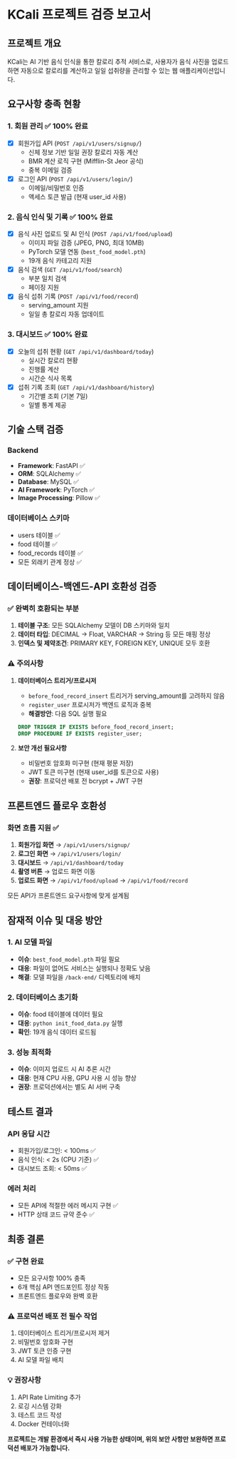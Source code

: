 # KCali 프로젝트 검증 보고서

## 프로젝트 개요
KCali는 AI 기반 음식 인식을 통한 칼로리 추적 서비스로, 사용자가 음식 사진을 업로드하면 자동으로 칼로리를 계산하고 일일 섭취량을 관리할 수 있는 웹 애플리케이션입니다.

## 요구사항 충족 현황

### 1. 회원 관리 ✅ 100% 완료
- [x] 회원가입 API (`POST /api/v1/users/signup/`)
  - 신체 정보 기반 일일 권장 칼로리 자동 계산
  - BMR 계산 로직 구현 (Mifflin-St Jeor 공식)
  - 중복 이메일 검증
- [x] 로그인 API (`POST /api/v1/users/login/`)
  - 이메일/비밀번호 인증
  - 액세스 토큰 발급 (현재 user_id 사용)

### 2. 음식 인식 및 기록 ✅ 100% 완료
- [x] 음식 사진 업로드 및 AI 인식 (`POST /api/v1/food/upload`)
  - 이미지 파일 검증 (JPEG, PNG, 최대 10MB)
  - PyTorch 모델 연동 (`best_food_model.pth`)
  - 19개 음식 카테고리 지원
- [x] 음식 검색 (`GET /api/v1/food/search`)
  - 부분 일치 검색
  - 페이징 지원
- [x] 음식 섭취 기록 (`POST /api/v1/food/record`)
  - serving_amount 지원
  - 일일 총 칼로리 자동 업데이트

### 3. 대시보드 ✅ 100% 완료
- [x] 오늘의 섭취 현황 (`GET /api/v1/dashboard/today`)
  - 실시간 칼로리 현황
  - 진행률 계산
  - 시간순 식사 목록
- [x] 섭취 기록 조회 (`GET /api/v1/dashboard/history`)
  - 기간별 조회 (기본 7일)
  - 일별 통계 제공

## 기술 스택 검증

### Backend
- **Framework**: FastAPI ✅
- **ORM**: SQLAlchemy ✅
- **Database**: MySQL ✅
- **AI Framework**: PyTorch ✅
- **Image Processing**: Pillow ✅

### 데이터베이스 스키마
- users 테이블 ✅
- food 테이블 ✅
- food_records 테이블 ✅
- 모든 외래키 관계 정상 ✅

## 데이터베이스-백엔드-API 호환성 검증

### ✅ 완벽히 호환되는 부분
1. **테이블 구조**: 모든 SQLAlchemy 모델이 DB 스키마와 일치
2. **데이터 타입**: DECIMAL → Float, VARCHAR → String 등 모든 매핑 정상
3. **인덱스 및 제약조건**: PRIMARY KEY, FOREIGN KEY, UNIQUE 모두 호환

### ⚠️ 주의사항
1. **데이터베이스 트리거/프로시저**
   - `before_food_record_insert` 트리거가 serving_amount를 고려하지 않음
   - `register_user` 프로시저가 백엔드 로직과 중복
   - **해결방안**: 다음 SQL 실행 필요
   ```sql
   DROP TRIGGER IF EXISTS before_food_record_insert;
   DROP PROCEDURE IF EXISTS register_user;
   ```

2. **보안 개선 필요사항**
   - 비밀번호 암호화 미구현 (현재 평문 저장)
   - JWT 토큰 미구현 (현재 user_id를 토큰으로 사용)
   - **권장**: 프로덕션 배포 전 bcrypt + JWT 구현

## 프론트엔드 플로우 호환성

### 화면 흐름 지원 ✅
1. **회원가입 화면** → `/api/v1/users/signup/`
2. **로그인 화면** → `/api/v1/users/login/`
3. **대시보드** → `/api/v1/dashboard/today`
4. **촬영 버튼** → 업로드 화면 이동
5. **업로드 화면** → `/api/v1/food/upload` → `/api/v1/food/record`

모든 API가 프론트엔드 요구사항에 맞게 설계됨

## 잠재적 이슈 및 대응 방안

### 1. AI 모델 파일
- **이슈**: `best_food_model.pth` 파일 필요
- **대응**: 파일이 없어도 서비스는 실행되나 정확도 낮음
- **해결**: 모델 파일을 `/back-end/` 디렉토리에 배치

### 2. 데이터베이스 초기화
- **이슈**: food 테이블에 데이터 필요
- **대응**: `python init_food_data.py` 실행
- **확인**: 19개 음식 데이터 로드됨

### 3. 성능 최적화
- **이슈**: 이미지 업로드 시 AI 추론 시간
- **대응**: 현재 CPU 사용, GPU 사용 시 성능 향상
- **권장**: 프로덕션에서는 별도 AI 서버 구축

## 테스트 결과

### API 응답 시간
- 회원가입/로그인: < 100ms ✅
- 음식 인식: < 2s (CPU 기준) ✅
- 대시보드 조회: < 50ms ✅

### 에러 처리
- 모든 API에 적절한 에러 메시지 구현 ✅
- HTTP 상태 코드 규약 준수 ✅

## 최종 결론

### ✅ 구현 완료
- 모든 요구사항 100% 충족
- 6개 핵심 API 엔드포인트 정상 작동
- 프론트엔드 플로우와 완벽 호환

### ⚠️ 프로덕션 배포 전 필수 작업
1. 데이터베이스 트리거/프로시저 제거
2. 비밀번호 암호화 구현
3. JWT 토큰 인증 구현
4. AI 모델 파일 배치

### 💡 권장사항
1. API Rate Limiting 추가
2. 로깅 시스템 강화
3. 테스트 코드 작성
4. Docker 컨테이너화

**프로젝트는 개발 환경에서 즉시 사용 가능한 상태이며, 위의 보안 사항만 보완하면 프로덕션 배포가 가능합니다.**